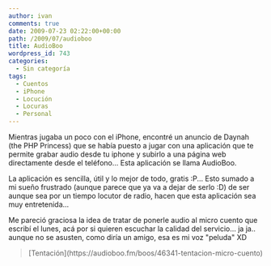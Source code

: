```yaml
---
author: ivan
comments: true
date: 2009-07-23 02:22:00+00:00
path: /2009/07/audioboo
title: AudioBoo
wordpress_id: 743
categories:
  - Sin categoría
tags:
  - Cuentos
  - iPhone
  - Locución
  - Locuras
  - Personal
---
```


Mientras jugaba un poco con el iPhone, encontré un anuncio de Daynah (the PHP Princess) que se había puesto a jugar con una aplicación que te permite grabar audio desde tu iphone y subirlo a una página web directamente desde el teléfono... Esta aplicación se llama AudioBoo.

La aplicación es sencilla, útil y lo mejor de todo, gratis :P... Esto sumado a mi sueño frustrado (aunque parece que ya va a dejar de serlo :D) de ser aunque sea por un tiempo locutor de radio, hacen que esta aplicación sea muy entretenida...

Me pareció graciosa la idea de tratar de ponerle audio al micro cuento que escribí el lunes, acá por si quieren escuchar la calidad del servicio... ja ja.. aunque no se asusten, como diría un amigo, esa es mi voz "peluda" XD

<blockquote>[Tentación](https://audioboo.fm/boos/46341-tentacion-micro-cuento)</blockquote>

